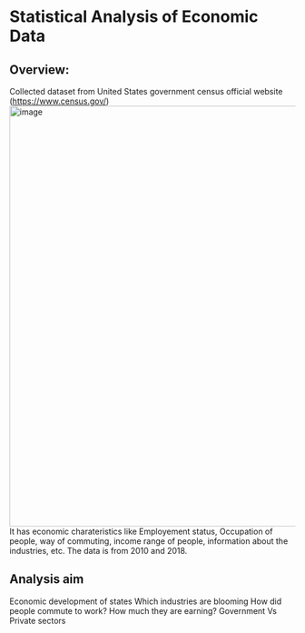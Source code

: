 # Statistical Analysis of Economic Data
## Overview: 
Collected dataset from United States government census official website (https://www.census.gov/)
<img width="740" alt="image" src="https://user-images.githubusercontent.com/59901269/113607250-fe032d00-9616-11eb-8506-2bb4cafdec90.png">
It has economic charateristics like Employement status, Occupation of people, way of commuting, income range of people, information about the industries, etc. The data is from 2010 and 2018. 

## Analysis aim
Economic development of states
Which industries are blooming
How did people commute to work?
How much they are earning?
Government Vs Private sectors




